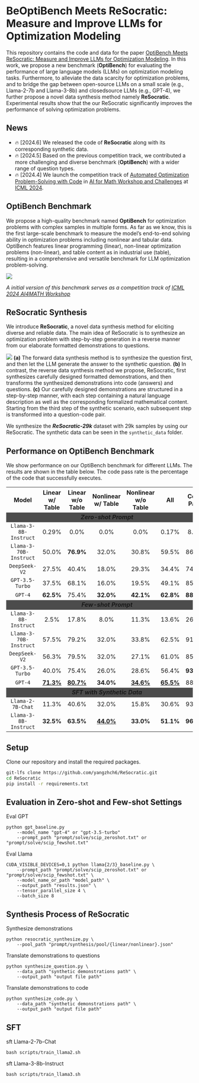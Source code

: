 # BeOptiBench Meets ReSocratic: Measure and Improve LLMs for Optimization Modeling

This repository contains the code and data for the paper [OptiBench Meets ReSocratic: Measure and Improve LLMs for Optimization Modeling](https://arxiv.org/pdf/2407.09887v2). In this work, we propose a new benchmark (**OptiBench**) for evaluating the performance of large language models (LLMs) on optimization modeling tasks. Furthermore, to alleviate the data scarcity for optimization problems, and to bridge the gap between open-source LLMs on a small scale (e.g., Llama-2-7b and Llama-3-8b) and closedsource LLMs (e.g., GPT-4), we further propose a novel data synthesis method namely **ReSocratic**. Experimental results show that the our ReSocratic significantly improves the performance of solving optimization problems.


## News
<!-- - 🔥 [2024.7] Paper updated with more detail. [Read the paper here.](). -->
- 🔥 [2024.6] We released the code of **ReSocratic** along with its corresponding synthetic data.
- 🔥 [2024.5] Based on the previous competition track, we contributed a more challenging and diverse benchmark (**OptiBench**) with a wider range of question types.
- 🔥 [2024.4] We launch the competition track of [Automated Optimization Problem-Solving with Code](https://www.codabench.org/competitions/2438/) in [AI for Math Workshop and Challenges](https://sites.google.com/view/ai4mathworkshopicml2024) at [ICML 2024](https://icml.cc/Conferences/2024).



## OptiBench Benchmark
We propose a high-quality benchmark named **OptiBench** for optimization problems with complex samples in multiple forms. As far as we know, this is the first large-scale benchmark to measure the model’s end-to-end solving ability in optimization problems including nonlinear and tabular data. OptiBench features linear programming (linear), non-linear optimization problems (non-linear), and table content as in industrial use (table), resulting in a comprehensive and versatile benchmark for LLM optimization problem-solving.

![](imgs/dataset.jpg)

*A initial version of this benchmark serves as a competition track of [ICML 2024 AI4MATH Workshop](https://www.codabench.org/competitions/2438/)*



## ReSocratic Synthesis
We introduce **ReSocratic**, a novel data synthesis method for eliciting diverse and reliable data. The main idea of ReSocratic is to synthesize an optimization problem with step-by-step generation in a reverse manner from our elaborate formatted demonstrations to questions.

![](imgs/resocratic.jpg)
**(a)** The forward data synthesis method is to synthesize the question first, and then let the
LLM generate the answer to the synthetic question. **(b)** In contrast, the reverse data synthesis method
we propose, ReSocratic, first synthesizes carefully designed formatted demonstrations, and then transforms
the synthesized demonstrations into code (answers) and questions. **(c)** Our carefully designed demonstrations are
structured in a step-by-step manner, with each step containing a natural language description as well
as the corresponding formalized mathematical content. Starting from the third step of the synthetic
scenario, each subsequent step is transformed into a question-code pair.


We synthesize the <i>**ReSocratic-29k**</i> dataset with 29k samples by using our ReSocratic. The synthetic data can be seen in the `synthetic_data` folder.

## Performance on OptiBench Benchmark
We show performance on our OptiBench benchmark for different LLMs. The results are shown in the table below. The code pass rate is the percentage of the code that successfully executes.


<table align="center">
<tr align="center">
<th align="center">Model</th> <th>Linear w/ Table</th> <th>Linear w/o Table</th> <th>Nonlinear w/ Table</th> <th>Nonlinear w/o Table</th> <th>All</th> <th>Code Pass</th>
</tr>
<tr align="center">
<td colspan=7 align="center" bgcolor=#4C4C4C><b><i>Zero-shot Prompt</i></b></td>
</tr>
<tr align="center">
<td><code>Llama-3-8B-Instruct</code></td> <td>0.29%</td> <td>0.0%</td> <td>0.0%</td> <td>0.0%</td> <td>0.17%</td> <td>8.8%</td>
</tr>
<tr align="center">
<td><code>Llama-3-70B-Instruct</code></td> <td>50.0%</td> <td><b>76.9%</b></td> <td>32.0%</td> <td>30.8%</td> <td>59.5%</td> <td>86.8%</td>
</tr>
<tr align="center">
<td><code>DeepSeek-V2</code></td> <td>27.5%</td> <td>40.4%</td> <td>18.0%</td> <td>29.3%</td> <td>34.4%</td> <td>74.0%</td>
</tr>
<tr align="center">
<td><code>GPT-3.5-Turbo</code></td> <td>37.5%</td> <td>68.1%</td> <td>16.0%</td> <td>19.5%</td> <td>49.1%</td> <td>85.0%</td>
</tr>
<tr align="center">
<td><code>GPT-4</code></td> <td><b>62.5%</b></td> <td>75.4%</td> <td><b>32.0%</b></td> <td><b>42.1%</b></td> <td><b>62.8%</b></td> <td><b>88.8%</b></td>
</tr>
<tr align="center">
<td colspan=7 align="center" bgcolor=#4C4C4C><b><i>Few-shot Prompt</i></b></td>
</tr>
<tr align="center">
<td><code>Llama-3-8B-Instruct</code></td> <td>2.5%</td> <td>17.8%</td> <td>8.0%</td> <td>11.3%</td> <td>13.6%</td> <td>26.9%</td>
</tr>
<tr align="center">
<td><code>Llama-3-70B-Instruct</code></td> <td>57.5%</td> <td>79.2%</td> <td>32.0%</td> <td>33.8%</td> <td>62.5%</td> <td>91.2%</td>
</tr>
<tr align="center">
<td><code>DeepSeek-V2</code></td> <td>56.3%</td> <td>79.5%</td> <td>32.0%</td> <td>27.1%</td> <td>61.0%</td> <td>85.5%</td>
</tr>
<tr align="center">
<td><code>GPT-3.5-Turbo</code></td> <td>40.0%</td> <td>75.4%</td> <td>26.0%</td> <td>28.6%</td> <td>56.4%</td> <td><b>93.2%</b></td>
</tr>
<tr align="center">
<td><code>GPT-4</code></td> <td><b><u>71.3%</u></b></td> <td><b><u>80.7%</u></b></td> <td><b>34.0%</b></td> <td><b><u>34.6%</u></b></td> <td><b><u>65.5%</u></b></td> <td>88.3%</td>
</tr>
<tr align="center">
<td colspan=7 align="center" bgcolor=#4C4C4C><b><i>SFT with Synthetic Data</i></b></td>
</tr>
<tr align="center">
<td><code>Llama-2-7B-Chat</code></td> <td>11.3%</td> <td>40.6%</td> <td>32.0%</td> <td>15.8%</td> <td>30.6%</td> <td>93.7%</td>
</tr>
<tr align="center">
<td><code>Llama-3-8B-Instruct</code></td> <td><b>32.5%</b></td> <td><b>63.5%</b></td> <td><b><u>44.0%</u></b></td> <td><b>33.0%</b></td> <td><b>51.1%</b></td> <td><b>96.3%</b></td>
</tr>
</table>


## Setup
Clone our repository and install the required packages.
```bash
git-lfs clone https://github.com/yangzhch6/ReSocratic.git
cd ReSocratic
pip install -r requirements.txt
```


## Evaluation in Zero-shot and Few-shot Settings
Eval GPT 
```
python gpt_baseline.py 
    --model_name "gpt-4" or "gpt-3.5-turbo" 
    --prompt_path "prompt/solve/scip_zeroshot.txt" or "prompt/solve/scip_fewshot.txt"
```

Eval Llama
```
CUDA_VISIBLE_DEVICES=0,1 python llama{2/3}_baseline.py \
    --prompt_path "prompt/solve/scip_zeroshot.txt" or "prompt/solve/scip_fewshot.txt" \
    --model_name_or_path "model_path" \
    --output_path "results.json" \
    --tensor_parallel_size 4 \
    --batch_size 8 
```



## Synthesis Process of ReSocratic

Synthesize demonstrations
```
python resocratic_synthesize.py \
    --pool_path "prompt/synthesis/pool/{linear/nonlinear}.json"
```

Translate demonstrations to questions
```
python synthesize_question.py \
    --data_path "synthetic demonstrations path" \
    --output_path "output file path"
```

Translate demonstrations to code
```
python synthesize_code.py \
    --data_path "synthetic demonstrations path" \
    --output_path "output file path"
```

## SFT
sft Llama-2-7b-Chat
```
bash scripts/train_llama2.sh
```

sft Llama-3-8b-Instruct
```
bash scripts/train_llama3.sh
```